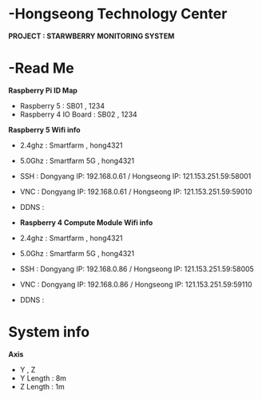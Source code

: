 # -Hongseong Technology Center 
**PROJECT : STARWBERRY MONITORING SYSTEM**

# -Read Me
**Raspberry Pi ID Map**
- Raspberry 5 : SB01 , 1234
- Raspberry 4 IO Board : SB02 , 1234

**Raspberry 5 Wifi info**
- 2.4ghz : Smartfarm , hong4321
- 5.0Ghz : Smartfarm 5G , hong4321
- SSH : Dongyang IP: 192.168.0.61 / Hongseong IP: 121.153.251.59:58001
- VNC : Dongyang IP: 192.168.0.61 / Hongseong IP: 121.153.251.59:59010
- DDNS :

- **Raspberry 4 Compute Module Wifi info**
- 2.4ghz : Smartfarm , hong4321
- 5.0Ghz : Smartfarm 5G , hong4321
- SSH : Dongyang IP: 192.168.0.86 / Hongseong IP: 121.153.251.59:58005
- VNC : Dongyang IP: 192.168.0.86 / Hongseong IP: 121.153.251.59:59110
- DDNS :

# System info 
**Axis**
- Y , Z 
- Y Length : 8m
- Z Length : 1m
